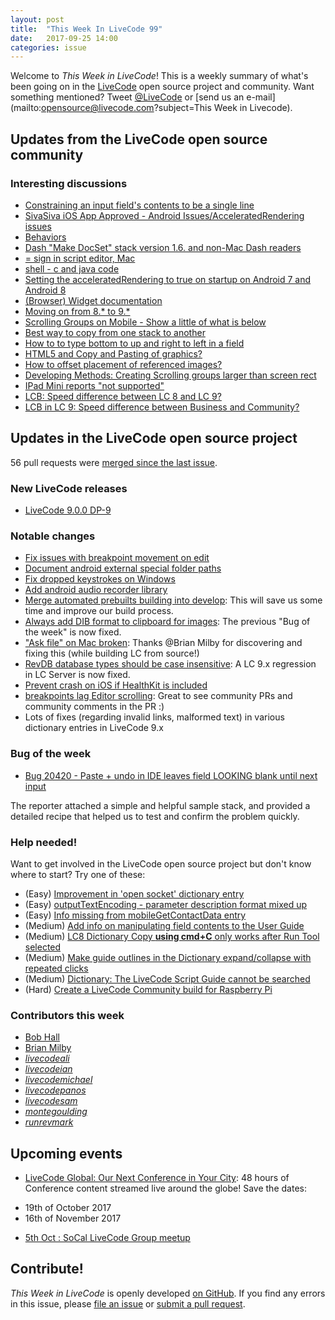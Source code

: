 ```yaml
---
layout: post
title:  "This Week In LiveCode 99"
date:   2017-09-25 14:00
categories: issue
---
```


Welcome to *This Week in LiveCode*!  This is a weekly summary of what's been
going on in the [LiveCode](https://livecode.com/) open source project and
community.  Want something mentioned?  Tweet
[@LiveCode](https://twitter.com/LiveCode) or
[send us an e-mail](mailto:opensource@livecode.com?subject=This Week in Livecode).

## Updates from the LiveCode open source community

<!---
### News & blog posts

- [NEW Autocomplete & Live Errors in LiveCode 8.2](https://livecode.com/new-autocomplete-live-errors-in-livecode-8-2/)
--->


### Interesting discussions

- [Constraining an input field's contents to be a single line](https://www.mail-archive.com/use-livecode@lists.runrev.com/msg89544.html)
- [SivaSiva iOS App Approved - Android Issues/AcceleratedRendering issues](https://www.mail-archive.com/use-livecode@lists.runrev.com/msg89547.html)
- [Behaviors](https://www.mail-archive.com/use-livecode@lists.runrev.com/msg89551.html)
- [Dash "Make DocSet" stack version 1.6. and non-Mac Dash readers](https://www.mail-archive.com/use-livecode@lists.runrev.com/msg89556.html)
- [= sign in script editor, Mac](https://www.mail-archive.com/use-livecode@lists.runrev.com/msg89561.html)
- [shell - c and java code](https://www.mail-archive.com/use-livecode@lists.runrev.com/msg89576.html)
- [Setting the acceleratedRendering to true on startup on Android 7 and	Android 8](https://www.mail-archive.com/use-livecode@lists.runrev.com/msg89585.html)
- [(Browser) Widget documentation](https://www.mail-archive.com/use-livecode@lists.runrev.com/msg89591.html)
- [Moving on from 8.* to 9.*](https://www.mail-archive.com/use-livecode@lists.runrev.com/msg89606.html)
- [Scrolling Groups on Mobile - Show a little of what is below](https://www.mail-archive.com/use-livecode@lists.runrev.com/msg89621.html)
- [Best way to copy from one stack to another](https://www.mail-archive.com/use-livecode@lists.runrev.com/msg89622.html)
- [How to to type bottom to up and right to left in a field](https://www.mail-archive.com/use-livecode@lists.runrev.com/msg89626.html)
- [HTML5 and Copy and Pasting of graphics?](https://www.mail-archive.com/use-livecode@lists.runrev.com/msg89681.html)
- [How to offset placement of referenced images?](https://www.mail-archive.com/use-livecode@lists.runrev.com/msg89682.html)
- [Developing Methods: Creating Scrolling groups larger than screen rect](https://www.mail-archive.com/use-livecode@lists.runrev.com/msg89696.html)
- [IPad Mini reports "not supported"](https://www.mail-archive.com/use-livecode@lists.runrev.com/msg89704.html)
- [LCB: Speed difference between LC 8 and LC 9?](http://forums.livecode.com/viewtopic.php?t=29793&p=158415#p158415)
- [LCB in LC 9: Speed difference between Business and Community?](http://forums.livecode.com/viewtopic.php?t=29794&p=158417#p158417)


## Updates in the LiveCode open source project

56 pull requests were [merged since the last issue](https://github.com/search?utf8=✓&q=org%3Alivecode+is%3Apublic+is%3Apr+is%3Amerged+merged%3A2017-09-18..2017-09-24&type=Issues).


### New LiveCode releases

- [LiveCode 9.0.0 DP-9](https://downloads.livecode.com/livecode/#9_0_0)


### Notable changes

- [Fix issues with breakpoint movement on edit](https://github.com/livecode/livecode-ide/pull/1747)
- [Document android external special folder paths](https://github.com/livecode/livecode/pull/5950)
- [Fix dropped keystrokes on Windows](https://github.com/livecode/livecode/pull/5949)
- [Add android audio recorder library](https://github.com/livecode/livecode/pull/5941)
- [Merge automated prebuilts building into develop](https://github.com/livecode/livecode/pull/5948): This will save us some time and improve our build process.
- [Always add DIB format to clipboard for images](https://github.com/livecode/livecode/pull/5934): The previous "Bug of the week" is now fixed.
- ["Ask file" on Mac broken](https://github.com/livecode/livecode/pull/5909): Thanks @Brian Milby for discovering and fixing this (while building LC from source!) 
- [RevDB database types should be case insensitive](https://github.com/livecode/livecode/pull/5770): A LC 9.x regression in LC Server is now fixed.
- [Prevent crash on iOS if HealthKit is included](https://github.com/livecode/livecode/pull/5963)
- [breakpoints lag Editor scrolling](https://github.com/livecode/livecode-ide/pull/1703): Great to see community PRs and community comments in the PR :)
- Lots of fixes (regarding invalid links, malformed text) in various dictionary entries in LiveCode 9.x

### Bug of the week

- [Bug 20420 - Paste + undo in IDE leaves field LOOKING blank until next input](http://quality.livecode.com/show_bug.cgi?id=20420)

The reporter attached a simple and helpful sample stack, and provided a detailed recipe that helped us to test and confirm the problem quickly.

### Help needed!

Want to get involved in the LiveCode open source project but don't know where
to start?  Try one of these:

- (Easy) [Improvement in 'open socket' dictionary entry](http://quality.livecode.com/show_bug.cgi?id=19597)
- (Easy) [outputTextEncoding - parameter description format mixed up](http://quality.livecode.com/show_bug.cgi?id=19351)
- (Easy) [Info missing from mobileGetContactData entry](http://quality.livecode.com/show_bug.cgi?id=20359)
- (Medium) [Add info on manipulating field contents to the User Guide](http://quality.livecode.com/show_bug.cgi?id=18990)
- (Medium) [LC8 Dictionary Copy **using cmd+C** only works after Run Tool selected](http://quality.livecode.com/show_bug.cgi?id=17819)
- (Medium) [Make guide outlines in the Dictionary expand/collapse with repeated clicks](http://quality.livecode.com/show_bug.cgi?id=18184)
- (Medium) [Dictionary: The LiveCode Script Guide cannot be searched](http://quality.livecode.com/show_bug.cgi?id=15957)
- (Hard) [Create a LiveCode Community build for Raspberry Pi](http://forums.livecode.com/viewtopic.php?f=76&t=27912)

### Contributors this week

- [Bob Hall](https://github.com/bhall2001)
- [Brian Milby](https://github.com/bwmilby)
- *[livecodeali](https://github.com/livecodeali)*
- *[livecodeian](https://github.com/livecodeian)*
- *[livecodemichael](https://github.com/livecodemichael)*
- *[livecodepanos](https://github.com/livecodepanos)*
- *[livecodesam](https://github.com/livecodesam)*
- *[montegoulding](https://github.com/montegoulding)*
- *[runrevmark](https://github.com/runrevmark)*

<!---
## Other LiveCode News

This section brings you other interesting news from across the LiveCode universe over the last week. This section may include non OSS projects.

- [Script Editor Autocomplete Optional?](https://www.mail-archive.com/use-livecode@lists.runrev.com/msg89410.html)
- [Need a MergAV for dummies guide](https://www.mail-archive.com/use-livecode@lists.runrev.com/msg89401.html)
- [New license type](https://www.mail-archive.com/use-livecode@lists.runrev.com/msg89403.html)
- [Converting iOS app build to .ipa file - latest iTunes update stops you doing this](https://www.mail-archive.com/use-livecode@lists.runrev.com/msg89427.html)
- [tsNet - tsNetSmtpSync](https://www.mail-archive.com/use-livecode@lists.runrev.com/msg89467.html)
--->


## Upcoming events

* [LiveCode Global: Our Next Conference in Your City](https://livecode.com/livecode-global-our-next-conference-in-your-city/): 48 hours of Conference content streamed live around the globe! Save the dates:

- 19th of October 2017
- 16th of November 2017

* [5th Oct : SoCal LiveCode Group meetup](http://forums.livecode.com/viewtopic.php?f=50&t=29750)


## Contribute!

*This Week in LiveCode* is openly developed
[on GitHub](https://github.com/livecode/this-week-in-livecode).
If you find any errors in this issue, please
[file an issue](https://github.com/livecode/this-week-in-livecode/issues) or
[submit a pull request](https://github.com/livecode/this-week-in-livecode/pulls).
